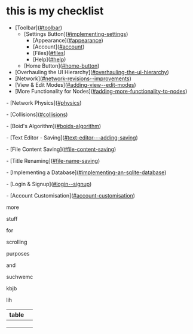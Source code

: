 # this is my checklist

* \[Toolbar]\(<u>#toolbar</u>)
  * \[Settings Button]\(<u>#implementing-settings</u>)
    * \[Appearance]\(<u>#appearance</u>)
    * \[Account]\(<u>#account</u>)
    * \[Files]\(<u>#files</u>)
    * \[Help]\(<u>#help</u>)
  * \[Home Button]\(<u>#home-button</u>)
* \[Overhauling the UI Hierarchy]\(<u>#overhauling-the-ui-hierarchy</u>)
* \[Network]\(<u>#network-revisions--improvements</u>)
* \[View & Edit Modes]\(<u>#adding-view--edit-modes</u>)
* \[More Functionality for Nodes]\(<u>#adding-more-functionality-to-nodes</u>)

&#x20; \- \[Network Physics]\(<u>#physics</u>)

&#x20;   \- \[Collisions]\(<u>#collisions</u>)

&#x20;   \- \[Boid's Algorithm]\(<u>#boids-algorithm</u>)

\- \[Text Editor - Saving]\(<u>#text-editor---adding-saving</u>)

&#x20; \- \[File Content Saving]\(<u>#file-content-saving</u>)

&#x20; \- \[Title Renaming]\(<u>#file-name-saving</u>)

\- \[Implementing a Database]\(<u>#implementing-an-sqlite-database</u>)

&#x20; \- \[Login & Signup]\(<u>#login--signup</u>)

&#x20; \- \[Account Customisation]\(<u>#account-customisation</u>)

more&#x20;

stuff&#x20;

for&#x20;

scrolling&#x20;

purposes

and&#x20;

suchwemc

kbjb

lih

| table |    |
| ----- | :- |
|       |    |
|       |    |
|       |    |